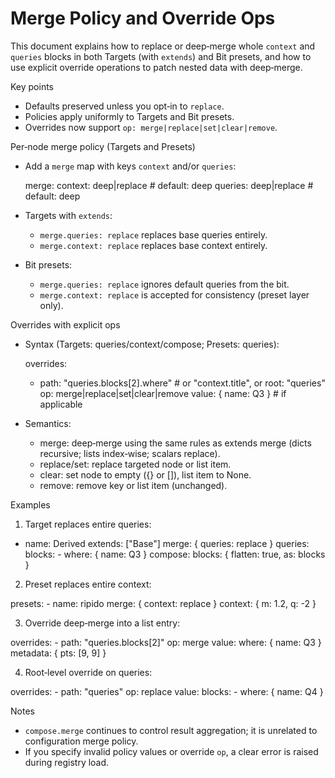 Merge Policy and Override Ops
=============================

This document explains how to replace or deep‑merge whole `context` and
`queries` blocks in both Targets (with `extends`) and Bit presets, and how to
use explicit override operations to patch nested data with deep‑merge.

Key points
- Defaults preserved unless you opt‑in to `replace`.
- Policies apply uniformly to Targets and Bit presets.
- Overrides now support `op: merge|replace|set|clear|remove`.

Per‑node merge policy (Targets and Presets)
- Add a `merge` map with keys `context` and/or `queries`:

  merge:
    context: deep|replace   # default: deep
    queries: deep|replace   # default: deep

- Targets with `extends`:
  - `merge.queries: replace` replaces base queries entirely.
  - `merge.context: replace` replaces base context entirely.
- Bit presets:
  - `merge.queries: replace` ignores default queries from the bit.
  - `merge.context: replace` is accepted for consistency (preset layer only).

Overrides with explicit ops
- Syntax (Targets: queries/context/compose; Presets: queries):

  overrides:
    - path: "queries.blocks[2].where"   # or "context.title", or root: "queries"
      op: merge|replace|set|clear|remove
      value: { name: Q3 }                # if applicable

- Semantics:
  - merge: deep‑merge using the same rules as extends merge
    (dicts recursive; lists index‑wise; scalars replace).
  - replace/set: replace targeted node or list item.
  - clear: set node to empty ({} or []), list item to None.
  - remove: remove key or list item (unchanged).

Examples
1) Target replaces entire queries:

  - name: Derived
    extends: ["Base"]
    merge: { queries: replace }
    queries:
      blocks:
        - where: { name: Q3 }
    compose:
      blocks: { flatten: true, as: blocks }

2) Preset replaces entire context:

  presets:
    - name: ripido
      merge: { context: replace }
      context: { m: 1.2, q: -2 }

3) Override deep‑merge into a list entry:

  overrides:
    - path: "queries.blocks[2]"
      op: merge
      value:
        where: { name: Q3 }
        metadata: { pts: [9, 9] }

4) Root‑level override on queries:

  overrides:
    - path: "queries"
      op: replace
      value:
        blocks:
          - where: { name: Q4 }

Notes
- `compose.merge` continues to control result aggregation; it is unrelated to
  configuration merge policy.
- If you specify invalid policy values or override `op`, a clear error is
  raised during registry load.

